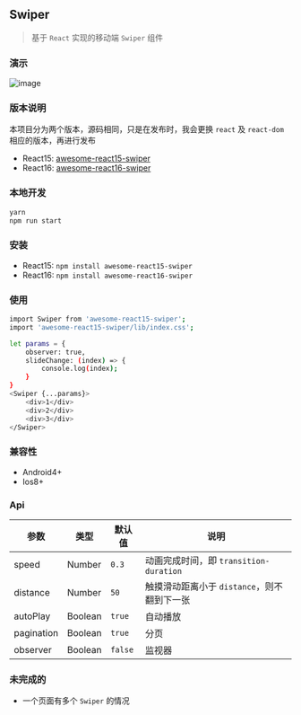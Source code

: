## Swiper

> 基于 `React` 实现的移动端 `Swiper` 组件

### 演示
 ![image](https://github.com/Johnson-hd/awesome-react-swiper/raw/master/public/show.gif)

### 版本说明
本项目分为两个版本，源码相同，只是在发布时，我会更换 `react` 及 `react-dom` 相应的版本，再进行发布
- React15: <a href="https://www.npmjs.com/package/awesome-react15-swiper" target="_blank">awesome-react15-swiper</a>
- React16: <a href="https://www.npmjs.com/package/awesome-react16-swiper" target="_blank">awesome-react16-swiper</a>

### 本地开发
```bash
yarn
npm run start
```

### 安装
- React15: `npm install awesome-react15-swiper`
- React16: `npm install awesome-react16-swiper`

### 使用
```bash
import Swiper from 'awesome-react15-swiper';
import 'awesome-react15-swiper/lib/index.css';

let params = {
    observer: true,
    slideChange: (index) => {
        console.log(index);
    }
}
<Swiper {...params}>
    <div>1</div>
    <div>2</div>
    <div>3</div>
</Swiper>
```

### 兼容性
- Android4+
- Ios8+

### Api
|参数 | 类型 | 默认值 | 说明 |
|---|---|---|---|
|speed | Number | `0.3` | 动画完成时间，即 `transition-duration` |
|distance | Number | `50` | 触摸滑动距离小于 `distance`，则不翻到下一张 |
|autoPlay | Boolean | `true` | 自动播放 |
|pagination | Boolean | `true` | 分页 |
|observer | Boolean | `false` | 监视器 |

### 未完成的
- 一个页面有多个 `Swiper` 的情况
